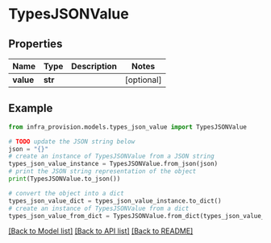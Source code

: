 # TypesJSONValue


## Properties

Name | Type | Description | Notes
------------ | ------------- | ------------- | -------------
**value** | **str** |  | [optional] 

## Example

```python
from infra_provision.models.types_json_value import TypesJSONValue

# TODO update the JSON string below
json = "{}"
# create an instance of TypesJSONValue from a JSON string
types_json_value_instance = TypesJSONValue.from_json(json)
# print the JSON string representation of the object
print(TypesJSONValue.to_json())

# convert the object into a dict
types_json_value_dict = types_json_value_instance.to_dict()
# create an instance of TypesJSONValue from a dict
types_json_value_from_dict = TypesJSONValue.from_dict(types_json_value_dict)
```
[[Back to Model list]](../README.md#documentation-for-models) [[Back to API list]](../README.md#documentation-for-api-endpoints) [[Back to README]](../README.md)


